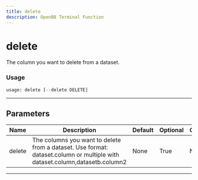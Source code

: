 ```yaml
---
title: delete
description: OpenBB Terminal Function
---
```


# delete

The column you want to delete from a dataset.

### Usage

```python
usage: delete [--delete DELETE]
```

---

## Parameters

| Name | Description | Default | Optional | Choices |
| ---- | ----------- | ------- | -------- | ------- |
| delete | The columns you want to delete from a dataset. Use format: dataset.column or multiple with dataset.column,datasetb.column2 | None | True | None |
---

